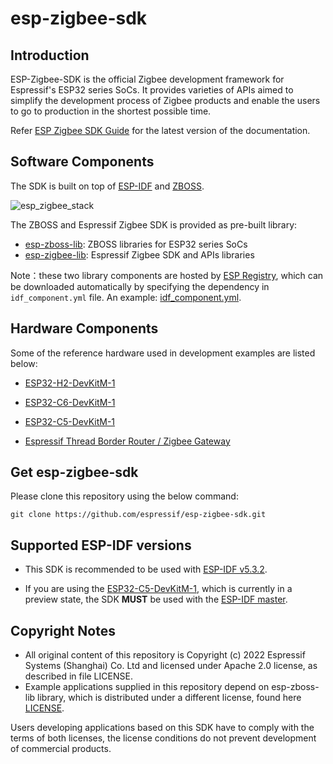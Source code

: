 # esp-zigbee-sdk

## Introduction  
  
ESP-Zigbee-SDK is the official Zigbee development framework for Espressif's ESP32 series SoCs. It provides varieties of APIs aimed to simplify the development process of Zigbee products and enable the users to go to production in the shortest possible time.

Refer [ESP Zigbee SDK Guide](https://docs.espressif.com/projects/esp-zigbee-sdk/en/latest) for the latest version of the documentation.

## Software Components

The SDK is built on top of [ESP-IDF](https://github.com/espressif/esp-idf) and [ZBOSS](https://dsr-zoi.com/).

![esp_zigbee_stack](docs/_static/esp_zigbee_stack.png)

The ZBOSS and Espressif Zigbee SDK is provided as pre-built library:
- [esp-zboss-lib](https://components.espressif.com/components/espressif/esp-zboss-lib): ZBOSS libraries for ESP32 series SoCs
- [esp-zigbee-lib](https://components.espressif.com/components/espressif/esp-zigbee-lib): Espressif Zigbee SDK and APIs libraries

Note：these two library components are hosted by [ESP Registry](https://components.espressif.com/), which can be downloaded automatically by specifying the dependency in `idf_component.yml` file. An example: [idf_component.yml](examples/esp_zigbee_HA_sample/HA_on_off_light/main/idf_component.yml).

## Hardware Components

Some of the reference hardware used in development examples are listed below:

* [ESP32-H2-DevKitM-1](https://docs.espressif.com/projects/espressif-esp-dev-kits/en/latest/esp32h2/esp32-h2-devkitm-1/user_guide.html)

* [ESP32-C6-DevKitM-1](https://docs.espressif.com/projects/espressif-esp-dev-kits/en/latest/esp32c6/esp32-c6-devkitm-1/user_guide.html)

* [ESP32-C5-DevKitM-1](https://docs.espressif.com/projects/esp-dev-kits/en/latest/esp32c5/esp32-c5-devkitc-1/user_guide.html)

* [Espressif Thread Border Router / Zigbee Gateway](https://docs.espressif.com/projects/esp-thread-br/en/latest/hardware_platforms.html)

## Get esp-zigbee-sdk

Please clone this repository using the below command:

```
git clone https://github.com/espressif/esp-zigbee-sdk.git
```

## Supported ESP-IDF versions
* This SDK is recommended to be used with [ESP-IDF v5.3.2](https://github.com/espressif/esp-idf/tree/v5.3.2).

* If you are using the [ESP32-C5-DevKitM-1](https://docs.espressif.com/projects/esp-dev-kits/en/latest/esp32c5/esp32-c5-devkitc-1/user_guide.html), which is currently in a preview state, the SDK **MUST** be used with the [ESP-IDF master](https://github.com/espressif/esp-idf/tree/master).

## Copyright Notes

- All original content of this repository is Copyright (c) 2022 Espressif Systems (Shanghai) Co. Ltd and licensed under Apache 2.0 license, as described in file LICENSE.
- Example applications supplied in this repository depend on esp-zboss-lib library, which is distributed under a different license, found here [LICENSE](https://github.com/espressif/esp-zboss-lib/blob/master/LICENSE).

Users developing applications based on this SDK have to comply with the terms of both licenses, the license conditions do not prevent development of commercial products.
